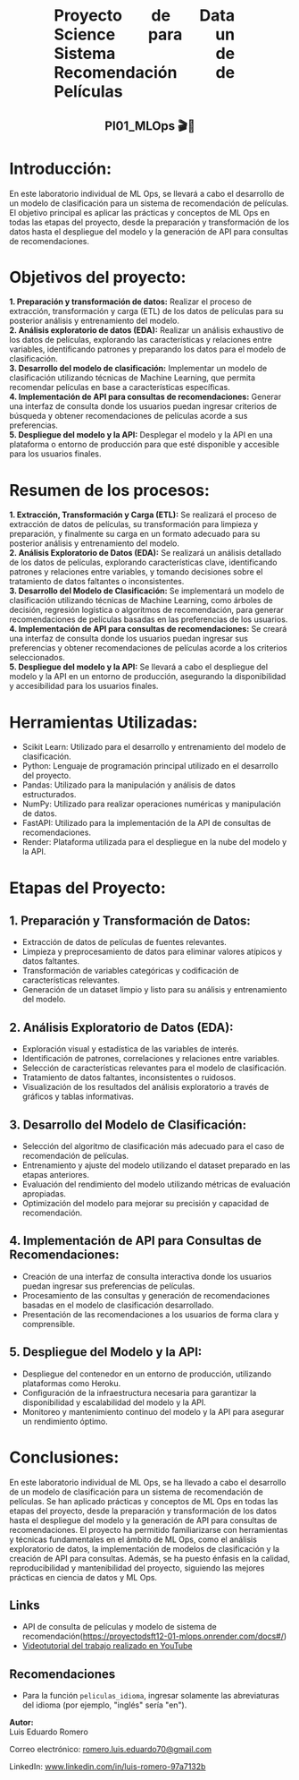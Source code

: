 <h1 align='center' style="font-weight:light; text-align:justify; margin-left: 80px; margin-right: 100px;">
Proyecto de Data Science para un Sistema de Recomendación de Películas
</h1>

<h2 align='center'>
<h2 align='center'>
  PI01_MLOps 🎬🍿
</h2>


# Introducción:
En este laboratorio individual de ML Ops, se llevará a cabo el desarrollo de un modelo de clasificación para un sistema de recomendación de películas. El objetivo principal es aplicar las prácticas y conceptos de ML Ops en todas las etapas del proyecto, desde la preparación y transformación de los datos hasta el despliegue del modelo y la generación de API para consultas de recomendaciones.

# Objetivos del proyecto:
**1. Preparación y transformación de datos:** Realizar el proceso de extracción, transformación y carga (ETL) de los datos de películas para su posterior análisis y entrenamiento del modelo.<br>
**2. Análisis exploratorio de datos (EDA):** Realizar un análisis exhaustivo de los datos de películas, explorando las características y relaciones entre variables, identificando patrones y preparando los datos para el modelo de clasificación.<br>
**3. Desarrollo del modelo de clasificación:** Implementar un modelo de clasificación utilizando técnicas de Machine Learning, que permita recomendar películas en base a características específicas.<br>
**4. Implementación de API para consultas de recomendaciones:** Generar una interfaz de consulta donde los usuarios puedan ingresar criterios de búsqueda y obtener recomendaciones de películas acorde a sus preferencias.<br>
**5. Despliegue del modelo y la API:** Desplegar el modelo y la API en una plataforma o entorno de producción para que esté disponible y accesible para los usuarios finales.

# Resumen de los procesos:
**1. Extracción, Transformación y Carga (ETL):** Se realizará el proceso de extracción de datos de películas, su transformación para limpieza y preparación, y finalmente su carga en un formato adecuado para su posterior análisis y entrenamiento del modelo.<br>
**2. Análisis Exploratorio de Datos (EDA):** Se realizará un análisis detallado de los datos de películas, explorando características clave, identificando patrones y relaciones entre variables, y tomando decisiones sobre el tratamiento de datos faltantes o inconsistentes.<br>
**3. Desarrollo del Modelo de Clasificación:** Se implementará un modelo de clasificación utilizando técnicas de Machine Learning, como árboles de decisión, regresión logística o algoritmos de recomendación, para generar recomendaciones de películas basadas en las preferencias de los usuarios.<br>
**4. Implementación de API para consultas de recomendaciones:** Se creará una interfaz de consulta donde los usuarios puedan ingresar sus preferencias y obtener recomendaciones de películas acorde a los criterios seleccionados.<br>
**5. Despliegue del modelo y la API:** Se llevará a cabo el despliegue del modelo y la API en un entorno de producción, asegurando la disponibilidad y accesibilidad para los usuarios finales.

# Herramientas Utilizadas:
- Scikit Learn: Utilizado para el desarrollo y entrenamiento del modelo de clasificación.
- Python: Lenguaje de programación principal utilizado en el desarrollo del proyecto.
- Pandas: Utilizado para la manipulación y análisis de datos estructurados.
- NumPy: Utilizado para realizar operaciones numéricas y manipulación de datos.
- FastAPI: Utilizado para la implementación de la API de consultas de recomendaciones.
- Render: Plataforma utilizada para el despliegue en la nube del modelo y la API.

# Etapas del Proyecto:
## 1. Preparación y Transformación de Datos:
   - Extracción de datos de películas de fuentes relevantes.
   - Limpieza y preprocesamiento de datos para eliminar valores atípicos y datos faltantes.
   - Transformación de variables categóricas y codificación de características relevantes.
   - Generación de un dataset limpio y listo para su análisis y entrenamiento del modelo.

## 2. Análisis Exploratorio de Datos (EDA):
   - Exploración visual y estadística de las variables de interés.
   - Identificación de patrones, correlaciones y relaciones entre variables.
   - Selección de características relevantes para el modelo de clasificación.
   - Tratamiento de datos faltantes, inconsistentes o ruidosos.
   - Visualización de los resultados del análisis exploratorio a través de gráficos y tablas informativas.

## 3. Desarrollo del Modelo de Clasificación:
   - Selección del algoritmo de clasificación más adecuado para el caso de recomendación de películas.
   - Entrenamiento y ajuste del modelo utilizando el dataset preparado en las etapas anteriores.
   - Evaluación del rendimiento del modelo utilizando métricas de evaluación apropiadas.
   - Optimización del modelo para mejorar su precisión y capacidad de recomendación.

## 4. Implementación de API para Consultas de Recomendaciones:
   - Creación de una interfaz de consulta interactiva donde los usuarios puedan ingresar sus preferencias de películas.
   - Procesamiento de las consultas y generación de recomendaciones basadas en el modelo de clasificación desarrollado.
   - Presentación de las recomendaciones a los usuarios de forma clara y comprensible.

## 5. Despliegue del Modelo y la API:
   
   - Despliegue del contenedor en un entorno de producción, utilizando plataformas como Heroku.
   - Configuración de la infraestructura necesaria para garantizar la disponibilidad y escalabilidad del modelo y la API.
   - Monitoreo y mantenimiento continuo del modelo y la API para asegurar un rendimiento óptimo.

# Conclusiones:
En este laboratorio individual de ML Ops, se ha llevado a cabo el desarrollo de un modelo de clasificación para un sistema de recomendación de películas. Se han aplicado prácticas y conceptos de ML Ops en todas las etapas del proyecto, desde la preparación y transformación de los datos hasta el despliegue del modelo y la generación de API para consultas de recomendaciones. El proyecto ha permitido familiarizarse con herramientas y técnicas fundamentales en el ámbito de ML Ops, como el análisis exploratorio de datos, la implementación de modelos de clasificación y la creación de API para consultas. Además, se ha puesto énfasis en la calidad, reproducibilidad y mantenibilidad del proyecto, siguiendo las mejores prácticas en ciencia de datos y ML Ops.

## Links

- API de consulta de películas y modelo de sistema de recomendación(https://proyectodsft12-01-mlops.onrender.com/docs#/)
- [Videotutorial del trabajo realizado en YouTube](#)

## Recomendaciones

- Para la función `peliculas_idioma`, ingresar solamente las abreviaturas del idioma (por ejemplo, "inglés" sería "en").

**Autor:** <br>
Luis Eduardo Romero

Correo electrónico: romero.luis.eduardo70@gmail.com

LinkedIn: www.linkedin.com/in/luis-romero-97a7132b

